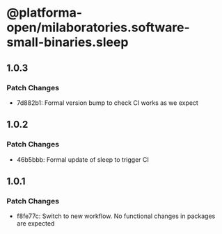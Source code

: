 # @platforma-open/milaboratories.software-small-binaries.sleep

## 1.0.3

### Patch Changes

- 7d882b1: Formal version bump to check CI works as we expect

## 1.0.2

### Patch Changes

- 46b5bbb: Formal update of sleep to trigger CI

## 1.0.1

### Patch Changes

- f8fe77c: Switch to new workflow. No functional changes in packages are expected
